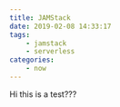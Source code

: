 ```yaml
---
title: JAMStack
date: 2019-02-08 14:33:17
tags:
    - jamstack
    - serverless
categories:
    - now
---
```

Hi this is a test???